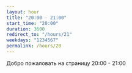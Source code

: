 ```yaml
---
layout: hour
title: "20:00 - 21:00"
start_time: "20:00"
duration: 3600
redirect_to: "/hours/21"
weekdays: "1234567"
permalink: /hours/20
---
```


<!-- Содержимое для отображения в 20:00 - 21:00 -->
<p>Добро пожаловать на страницу 20:00 - 21:00</p>
